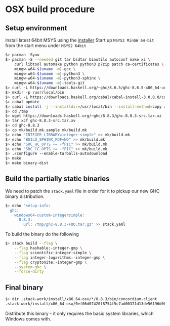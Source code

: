 # OSX build procedure
## Setup environment
Install latest 64bit MSYS using the [installer](http://repo.msys2.org/distrib/x86_64/msys2-x86_64-20200720.exe)
Start up `MSYS2 MinGW 64-bit` from the start menu under `MSYS2 64bit`
```bash
$> pacman -Syuu
$> pacman -S --needed git tar bsdtar binutils autoconf make xz \
    curl libtool automake python python3 p7zip patch ca-certificates \
    mingw-w64-$(uname -m)-gcc \
    mingw-w64-$(uname -m)-python3 \
    mingw-w64-$(uname -m)-python3-sphinx \
    mingw-w64-$(uname -m)-tools-git
$> curl -L https://downloads.haskell.org/~ghc/8.6.5/ghc-8.6.5-x86_64-unknown-mingw32.tar.xz | tar -xJ -C /mingw64 --strip-components=1
$> mkdir -p /usr/local/bin
$> curl -L https://downloads.haskell.org/cabal/cabal-install-3.0.0.0/cabal-install-3.0.0.0-x86_64-unknown-mingw32.zip | bsdtar -xzf- -C /usr/local/bin
$> cabal update
$> cabal install -j --installdir=/usr/local/bin --install-method=copy alex happy hscolour
$> cd /tmp
$> wget https://downloads.haskell.org/~ghc/8.8.3/ghc-8.8.3-src.tar.xz
$> tar xJf ghc-8.8.3-src.tar.xv
$> cd ghc-8.8.3
$> cp mk/build.mk.sample mk/build.mk
$> echo "INTEGER_LIBRARY=integer-simple" >> mk/build.mk
$> echo "BUILD_SPHINX_PDF=NO" >> mk/build.mk
$> echo "SRC_HC_OPTS += -fPIC" >> mk/build.mk
$> echo "SRC_CC_OPTS += -fPIC" >> mk/build.mk
$> ./configure --enable-tarballs-autodownload
$> make
$> make binary-dist
```

## Build the partially static binaries
We need to patch the `stack.yaml` file in order for it to pickup our new GHC binary distribution.
```bash
$> echo "setup-info: 
  ghc:  
    windows64-custom-integersimple: 
      8.8.3:  
        url: /tmp/ghc-8.8.3-FOO.tar.gz" >> stack.yaml
```
To build the binary do the following
```bash
$> stack build --flag \
    --flag hashable:-integer-gmp \
    --flag scientific:integer-simple \
    --flag integer-logarithms:-integer-gmp \
    --flag cryptonite:-integer-gmp \
    --system-ghc \
	--force-dirty
```
## Final binary
```bash
$> dir .stack-work/install/x86_64-osx/*/8.8.3/bin/concordium-client
.stack-work/install/x86_64-osx/0ef06d07420f8754f5c7ad00371d13de56196d064e091f90862b54ccc0637e4f/8.8.3/bin/concordium-client
```
Distribute this binary - it only requires the basic system libraries, which Windows comes with.

